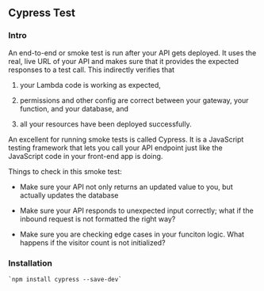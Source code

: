 ## Cypress Test

### Intro

An end-to-end or smoke test is run after your API gets deployed. It uses the real, live URL of your API and makes sure that it provides the expected responses to a test call. This indirectly verifies that

1. your Lambda code is working as expected,

2. permissions and other config are correct between your gateway, your function, and your database, and 

3. all your resources have been deployed successfully.

An excellent for running smoke tests is called Cypress. It is a JavaScript testing framework that lets you call your API endpoint just like the JavaScript code in your front-end app is doing. 

Things to check in this smoke test:

- Make sure your API not only returns an updated value to you, but actually updates the database

- Make sure your API responds to unexpected input correctly; what if the inbound request is not formatted the right way?

- Make sure you are checking edge cases in your funciton logic. What happens if the visitor count is not initialized?

### Installation

    `npm install cypress --save-dev`

    
